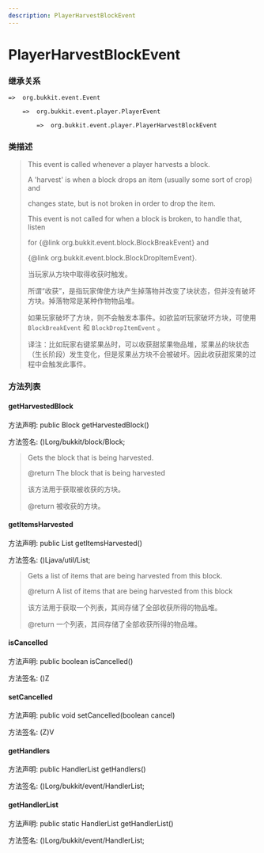 ```yaml
---
description: PlayerHarvestBlockEvent
---
```


# PlayerHarvestBlockEvent

### 继承关系

    =>  org.bukkit.event.Event

        =>  org.bukkit.event.player.PlayerEvent

            =>  org.bukkit.event.player.PlayerHarvestBlockEvent

### 类描述

> This event is called whenever a player harvests a block.
>
> A 'harvest' is when a block drops an item (usually some sort of crop) and
>
> changes state, but is not broken in order to drop the item.
>
> This event is not called for when a block is broken, to handle that, listen
>
> for {@link org.bukkit.event.block.BlockBreakEvent} and
>
> {@link org.bukkit.event.block.BlockDropItemEvent}.
>
>
> 
> 当玩家从方块中取得收获时触发。
>
> 所谓“收获”，是指玩家俾使方块产生掉落物并改变了块状态，但并没有破坏方块。掉落物常是某种作物物品堆。
>
> 如果玩家破坏了方块，则不会触发本事件。如欲监听玩家破坏方块，可使用 `BlockBreakEvent` 和 `BlockDropItemEvent` 。
>
>
> 
> 译注：比如玩家右键浆果丛时，可以收获甜浆果物品堆，浆果丛的块状态（生长阶段）发生变化，但是浆果丛方块不会被破坏。因此收获甜浆果的过程中会触发此事件。

### 方法列表

#### getHarvestedBlock

方法声明: public Block getHarvestedBlock()

方法签名: ()Lorg/bukkit/block/Block;

> Gets the block that is being harvested.
>
> @return The block that is being harvested
>
>
> 
> 该方法用于获取被收获的方块。
>
> @return 被收获的方块。

#### getItemsHarvested

方法声明: public List<ItemStack> getItemsHarvested()

方法签名: ()Ljava/util/List;

> Gets a list of items that are being harvested from this block.
>
> @return A list of items that are being harvested from this block
>
>
> 
> 该方法用于获取一个列表，其间存储了全部收获所得的物品堆。
>
> @return 一个列表，其间存储了全部收获所得的物品堆。

#### isCancelled

方法声明: public boolean isCancelled()

方法签名: ()Z

#### setCancelled

方法声明: public void setCancelled(boolean cancel)

方法签名: (Z)V

#### getHandlers

方法声明: public HandlerList getHandlers()

方法签名: ()Lorg/bukkit/event/HandlerList;

#### getHandlerList

方法声明: public static HandlerList getHandlerList()

方法签名: ()Lorg/bukkit/event/HandlerList;